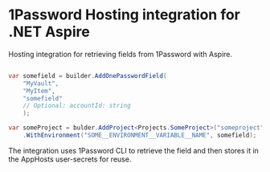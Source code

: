 # 1Password Hosting integration for .NET Aspire

Hosting integration for retrieving fields from 1Password with Aspire.

```csharp

var somefield = builder.AddOnePasswordField(
    "MyVault",
    "MyItem",
    "somefield"
    // Optional: accountId: string
    );

var someProject = bulder.AddProject<Projects.SomeProject>("someproject")
    .WithEnvironment("SOME__ENVIRONMENT__VARIABLE__NAME", somefield);

```

The integration uses 1Password CLI to retrieve the field and then stores it in the AppHosts user-secrets for reuse.
